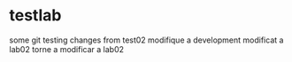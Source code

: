 # testlab
some git testing
changes from test02
modifique a development
modificat a lab02
torne a modificar a lab02
